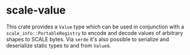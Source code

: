 # scale-value

This crate provides a `Value` type which can be used in conjunction with a `scale_info::PortableRegistry` to encode and decode values of arbitrary shapes to SCALE bytes. Via `serde` it's also possible to serialize and deserialize static types to and from `Value`s.